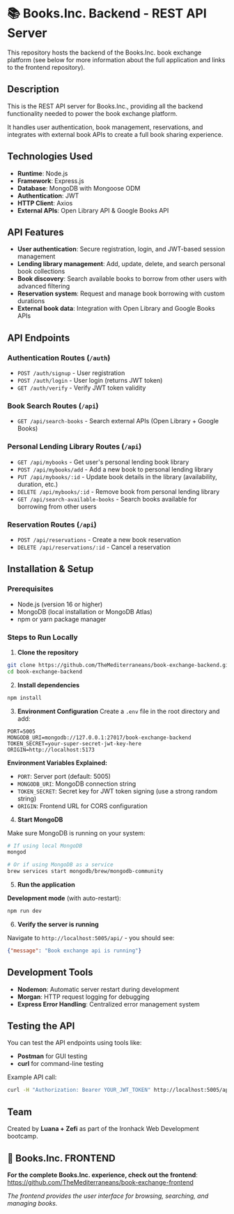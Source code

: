 # 📚 Books.Inc. Backend - REST API Server

This repository hosts the backend of the Books.Inc. book exchange platform (see below for more information about the full application and links to the frontend repository).

## Description

This is the REST API server for Books.Inc., providing all the backend functionality needed to power the book exchange platform.

It handles user authentication, book management, reservations, and integrates with external book APIs to create a full book sharing experience.

## Technologies Used

- **Runtime**: Node.js
- **Framework**: Express.js
- **Database**: MongoDB with Mongoose ODM
- **Authentication**: JWT
- **HTTP Client**: Axios
- **External APIs**: Open Library API & Google Books API

## API Features

- **User authentication**: Secure registration, login, and JWT-based session management
- **Lending library management**: Add, update, delete, and search personal book collections
- **Book discovery**: Search available books to borrow from other users with advanced filtering
- **Reservation system**: Request and manage book borrowing with custom durations
- **External book data**: Integration with Open Library and Google Books APIs

## API Endpoints

### Authentication Routes (`/auth`)
- `POST /auth/signup` - User registration
- `POST /auth/login` - User login (returns JWT token)
- `GET /auth/verify` - Verify JWT token validity

### Book Search Routes (`/api`)
- `GET /api/search-books` - Search external APIs (Open Library + Google Books)

### Personal Lending Library Routes (`/api`)
- `GET /api/mybooks` - Get user's personal lending book library
- `POST /api/mybooks/add` - Add a new book to personal lending library
- `PUT /api/mybooks/:id` - Update book details in the library (availability, duration, etc.)
- `DELETE /api/mybooks/:id` - Remove book from personal lending library
- `GET /api/search-available-books` - Search books available for borrowing from other users

### Reservation Routes (`/api`)
- `POST /api/reservations` - Create a new book reservation
- `DELETE /api/reservations/:id` - Cancel a reservation

## Installation & Setup

### Prerequisites

- Node.js (version 16 or higher)
- MongoDB (local installation or MongoDB Atlas)
- npm or yarn package manager

### Steps to Run Locally

1. **Clone the repository**
```bash
git clone https://github.com/TheMediterraneans/book-exchange-backend.git
cd book-exchange-backend
```

2. **Install dependencies**
```bash
npm install
```

3. **Environment Configuration**
Create a `.env` file in the root directory and add:
```env
PORT=5005
MONGODB_URI=mongodb://127.0.0.1:27017/book-exchange-backend
TOKEN_SECRET=your-super-secret-jwt-key-here
ORIGIN=http://localhost:5173
```

**Environment Variables Explained:**
- `PORT`: Server port (default: 5005)
- `MONGODB_URI`: MongoDB connection string
- `TOKEN_SECRET`: Secret key for JWT token signing (use a strong random string)
- `ORIGIN`: Frontend URL for CORS configuration

4. **Start MongoDB**

Make sure MongoDB is running on your system:

```bash
# If using local MongoDB
mongod

# Or if using MongoDB as a service
brew services start mongodb/brew/mongodb-community
```

5. **Run the application**

**Development mode** (with auto-restart):
```bash
npm run dev
```


6. **Verify the server is running**

Navigate to `http://localhost:5005/api/` - you should see:
```json
{"message": "Book exchange api is running"}
```


## Development Tools

- **Nodemon**: Automatic server restart during development
- **Morgan**: HTTP request logging for debugging
- **Express Error Handling**: Centralized error management system

## Testing the API

You can test the API endpoints using tools like:
- **Postman** for GUI testing
- **curl** for command-line testing


Example API call:
```bash
curl -H "Authorization: Bearer YOUR_JWT_TOKEN" http://localhost:5005/api/mybooks
```

## Team

Created by **Luana + Zefi** as part of the Ironhack Web Development bootcamp.

## 🔗 Books.Inc. FRONTEND

**For the complete Books.Inc. experience, check out the frontend**: https://github.com/TheMediterraneans/book-exchange-frontend

*The frontend provides the user interface for browsing, searching, and managing books.*
